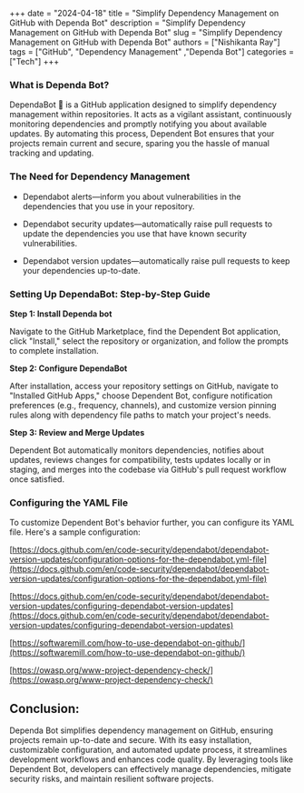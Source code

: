 +++
date = "2024-04-18"
title = "Simplify Dependency Management on GitHub with Dependa Bot"
description = "Simplify Dependency Management on GitHub with Dependa Bot"
slug = "Simplify Dependency Management on GitHub with Dependa Bot"
authors = ["Nishikanta Ray"]
tags = ["GitHub", "Dependency Management" ,"Dependa Bot"]
categories = ["Tech"]
+++

### **What is Dependa Bot?**

DependaBot 🤖 is a GitHub application designed to simplify dependency management within repositories. It acts as a vigilant assistant, continuously monitoring dependencies and promptly notifying you about available updates. By automating this process, Dependent Bot ensures that your projects remain current and secure, sparing you the hassle of manual tracking and updating.

### **The Need for Dependency Management**

* Dependabot alerts—inform you about vulnerabilities in the dependencies that you use in your repository.
    
* Dependabot security updates—automatically raise pull requests to update the dependencies you use that have known security vulnerabilities.
    
* Dependabot version updates—automatically raise pull requests to keep your dependencies up-to-date.
    

### **Setting Up** Dependa**Bot: Step-by-Step Guide**

**Step 1: Install Dependa bot**

Navigate to the GitHub Marketplace, find the Dependent Bot application, click "Install," select the repository or organization, and follow the prompts to complete installation.

**Step 2: Configure DependaBot**

After installation, access your repository settings on GitHub, navigate to "Installed GitHub Apps," choose Dependent Bot, configure notification preferences (e.g., frequency, channels), and customize version pinning rules along with dependency file paths to match your project's needs.

**Step 3: Review and Merge Updates**

Dependent Bot automatically monitors dependencies, notifies about updates, reviews changes for compatibility, tests updates locally or in staging, and merges into the codebase via GitHub's pull request workflow once satisfied.

### **Configuring the YAML File**

To customize Dependent Bot's behavior further, you can configure its YAML file. Here's a sample configuration:

[https://docs.github.com/en/code-security/dependabot/dependabot-version-updates/configuration-options-for-the-dependabot.yml-file](https://docs.github.com/en/code-security/dependabot/dependabot-version-updates/configuration-options-for-the-dependabot.yml-file)

[https://docs.github.com/en/code-security/dependabot/dependabot-version-updates/configuring-dependabot-version-updates](https://docs.github.com/en/code-security/dependabot/dependabot-version-updates/configuring-dependabot-version-updates)

[https://softwaremill.com/how-to-use-dependabot-on-github/](https://softwaremill.com/how-to-use-dependabot-on-github/)

[https://owasp.org/www-project-dependency-check/](https://owasp.org/www-project-dependency-check/)  

## Conclusion:

Dependa Bot simplifies dependency management on GitHub, ensuring projects remain up-to-date and secure. With its easy installation, customizable configuration, and automated update process, it streamlines development workflows and enhances code quality. By leveraging tools like Dependent Bot, developers can effectively manage dependencies, mitigate security risks, and maintain resilient software projects.